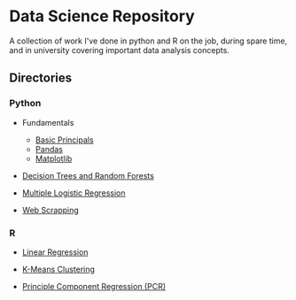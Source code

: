 # Data Science Repository

A collection of work I've done in python and R on the job, during spare time, and in university covering important data analysis concepts.

## Directories

### Python
* Fundamentals
   * [Basic Principals](https://github.com/craigthinman/Python-DS-And-ML-Notes/blob/master/basics.ipynb)
   * [Pandas](https://github.com/craigthinman/Python-DS-And-ML-Notes/blob/master/Pandas.ipynb)
   * [Matplotlib](https://github.com/craigthinman/Python-DS-And-ML-Notes/blob/master/matplotlib_basics.ipynb)

* [Decision Trees and Random Forests](https://github.com/craigthinman/Python-DS-And-ML-Notes/blob/master/RF_modeling.ipynb)
* [Multiple Logistic Regression](https://github.com/craigthinman/Python-DS-Repository/blob/master/Logistic%20Regression.ipynb)


* [Web Scrapping](https://github.com/craigthinman/Python-DS-Repository/blob/master/Census_Scrapper.py)

### R
* [Linear Regression](https://github.com/craigthinman/Data-Science-Repository/blob/master/pop_prediction_arkansas.R)

* [K-Means Clustering](https://github.com/craigthinman/Data-Science-Repository/blob/master/Cluster_Analysis.Rmd)

* [Principle Component Regression (PCR)](https://github.com/craigthinman/Data-Science-Repository/blob/master/uber_PCR.R)
